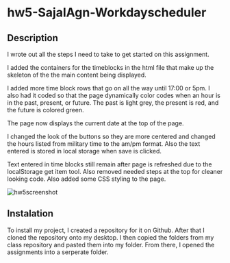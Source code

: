 # hw5-SajalAgn-Workdayscheduler

## Description
I wrote out all the steps I need to take to get started on this assignment.

I added the containers for the timeblocks in the html file that make up the skeleton of the the main content being displayed.

I added more time block rows that go on all the way until 17:00 or 5pm. I also had it coded so that the page dynamically color codes when an hour is in the past, present, or future. The past is light grey, the present is red, and the future is colored green.

The page now displays the current date at the top of the page.

I changed the look of the buttons so they are more centered and changed the hours listed from military time to the am/pm format. Also the text entered is stored in local storage when save is clicked.

Text entered in time blocks still remain after page is refreshed due to the localStorage get item tool. Also removed needed steps at the top for cleaner looking code. Also added some CSS styling to the page.


![hw5screenshot](https://user-images.githubusercontent.com/98942793/164640291-3cc8273c-d14e-46a4-9847-331b73d4f1eb.JPG)


## Instalation
To install my project, I created a repository for it on Github. After that I cloned the repository onto my desktop. I then copied the folders from my class repository and pasted them into my folder. From there, I opened the assignments into a serperate folder.

